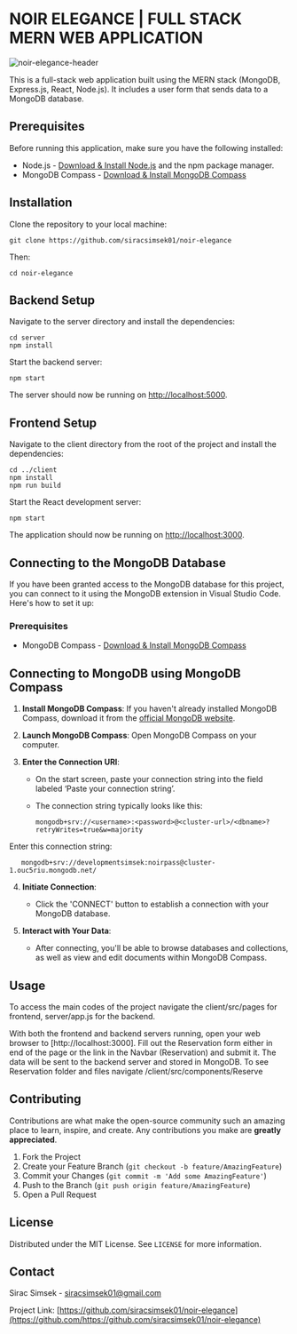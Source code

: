 # NOIR ELEGANCE | FULL STACK MERN WEB APPLICATION
![noir-elegance-header](https://github.com/siracsimsek01/noir-elegance/assets/88107978/58d01cd2-9f1a-4628-a553-a058cdaeddba)




This is a full-stack web application built using the MERN stack (MongoDB, Express.js, React, Node.js). It includes a user form that sends data to a MongoDB database.

## Prerequisites

Before running this application, make sure you have the following installed:
- Node.js - [Download & Install Node.js](https://nodejs.org/en/download/) and the npm package manager.
- MongoDB Compass - [Download & Install MongoDB Compass](https://downloads.mongodb.com/compass/mongodb-compass-1.41.0-darwin-x64.dmg)

## Installation

Clone the repository to your local machine:
```
git clone https://github.com/siracsimsek01/noir-elegance
```
Then:
```
cd noir-elegance
```

## Backend Setup

Navigate to the server directory and install the dependencies:

```
cd server
npm install
```

Start the backend server:

```
npm start
```

The server should now be running on [http://localhost:5000](http://localhost:5050).

## Frontend Setup

Navigate to the client directory from the root of the project and install the dependencies:

```
cd ../client
npm install
npm run build
```

Start the React development server:

```
npm start
```

The application should now be running on [http://localhost:3000](http://localhost:3000).

## Connecting to the MongoDB Database

If you have been granted access to the MongoDB database for this project, you can connect to it using the MongoDB extension in Visual Studio Code. Here's how to set it up:

### Prerequisites

 - MongoDB Compass - [Download & Install MongoDB Compass](https://downloads.mongodb.com/compass/mongodb-compass-1.41.0-darwin-x64.dmg)

## Connecting to MongoDB using MongoDB Compass

1. **Install MongoDB Compass**: If you haven't already installed MongoDB Compass, download it from the [official MongoDB website](https://www.mongodb.com/try/download/compass).

2. **Launch MongoDB Compass**: Open MongoDB Compass on your computer.

3. **Enter the Connection URI**:
   - On the start screen, paste your connection string into the field labeled ‘Paste your connection string’.
   - The connection string typically looks like this:
     
     ``` mongodb+srv://<username>:<password>@<cluster-url>/<dbname>?retryWrites=true&w=majority ```
     
Enter this connection string:
     
       mongodb+srv://developmentsimsek:noirpass@cluster-1.ouc5riu.mongodb.net/
     

4. **Initiate Connection**:
   - Click the 'CONNECT' button to establish a connection with your MongoDB database.

5. **Interact with Your Data**:
   - After connecting, you'll be able to browse databases and collections, as well as view and edit documents within MongoDB Compass.


## Usage

To access the main codes of the project navigate the client/src/pages for frontend, server/app.js for the backend.

With both the frontend and backend servers running, open your web browser to [http://localhost:3000]. Fill out the Reservation form either in end of the page or the link in the Navbar (Reservation) and submit it. The data will be sent to the backend server and stored in MongoDB. To see Reservation folder and files navigate /client/src/components/Reserve





## Contributing

Contributions are what make the open-source community such an amazing place to learn, inspire, and create. Any contributions you make are **greatly appreciated**.

1. Fork the Project
2. Create your Feature Branch (`git checkout -b feature/AmazingFeature`)
3. Commit your Changes (`git commit -m 'Add some AmazingFeature'`)
4. Push to the Branch (`git push origin feature/AmazingFeature`)
5. Open a Pull Request

## License

Distributed under the MIT License. See `LICENSE` for more information.

## Contact

Sirac Simsek - [siracsimsek01@gmail.com](mailto:siracsimsek01@gmail.com)

Project Link: [https://github.com/siracsimsek01/noir-elegance](https://github.com/https://github.com/siracsimsek01/noir-elegance)
